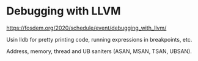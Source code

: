 # Debugging with LLVM

https://fosdem.org/2020/schedule/event/debugging_with_llvm/

Usin lldb for pretty printing code, running expressions in breakpoints, etc.

Address, memory, thread and UB saniters (ASAN, MSAN, TSAN, UBSAN).
